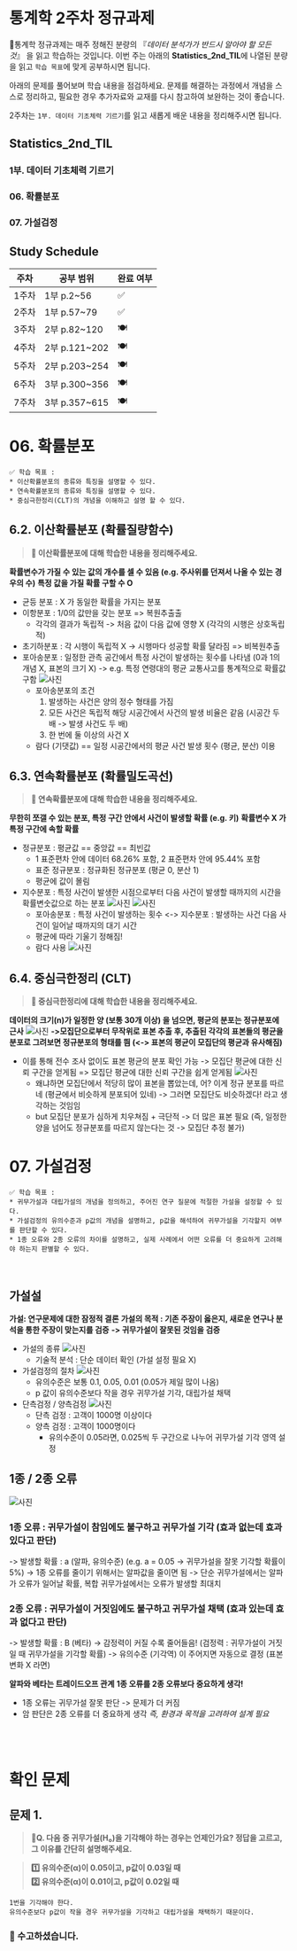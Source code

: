 # 통계학 2주차 정규과제

📌통계학 정규과제는 매주 정해진 분량의 『*데이터 분석가가 반드시 알아야 할 모든 것*』 을 읽고 학습하는 것입니다. 이번 주는 아래의 **Statistics_2nd_TIL**에 나열된 분량을 읽고 `학습 목표`에 맞게 공부하시면 됩니다.

아래의 문제를 풀어보며 학습 내용을 점검하세요. 문제를 해결하는 과정에서 개념을 스스로 정리하고, 필요한 경우 추가자료와 교재를 다시 참고하여 보완하는 것이 좋습니다.

2주차는 `1부. 데이터 기초체력 기르기`를 읽고 새롭게 배운 내용을 정리해주시면 됩니다.


## Statistics_2nd_TIL

### 1부. 데이터 기초체력 기르기
### 06. 확률분포
### 07. 가설검정

## Study Schedule

|주차 | 공부 범위     | 완료 여부 |
|----|----------------|----------|
|1주차| 1부 p.2~56     | ✅      |
|2주차| 1부 p.57~79    | ✅      | 
|3주차| 2부 p.82~120   | 🍽️      | 
|4주차| 2부 p.121~202  | 🍽️      | 
|5주차| 2부 p.203~254  | 🍽️      | 
|6주차| 3부 p.300~356  | 🍽️      | 
|7주차| 3부 p.357~615  | 🍽️      |

<!-- 여기까진 그대로 둬 주세요-->

# 06. 확률분포

```
✅ 학습 목표 :
* 이산확률분포의 종류와 특징을 설명할 수 있다.
* 연속확률분포의 종류와 특징을 설명할 수 있다. 
* 중심극한정리(CLT)의 개념을 이해하고 설명 할 수 있다.
```

## 6.2. 이산확률분포 (확률질량함수)

> **🧚 이산확률분포에 대해 학습한 내용을 정리해주세요.**

**확률변수가 가질 수 있는 값의 개수를 셀 수 있음 (e.g. 주사위를 던져서 나올 수 있는 경우의 수)**
**특정 값을 가질 확률 구할 수 O**

* 균등 분포 : X 가 동일한 확률을 가지는 분포
* 이항분포 : 1/0의 값만을 갖는 분포 => 복원추출출
    * 각각의 결과가 독립적 -> 처음 값이 다음 값에 영향 X (각각의 시행은 상호독립적) 
* 초기하분포 : 각 시행이 독립적 X -> 시행마다 성공할 확률 달라짐 => 비복원추출 
* 포아송분포 : 일정한 관측 공간에서 특정 사건이 발생하는 횟수를 나타냄 (0과 1의 개념 X, 표본의 크기 X) -> e.g. 특정 연령대의 평균 교통사고를 통계적으로 확률값 구함 
![사진](/images/스크린샷%202025-03-31%20221659.png)
    * 포아송분포의 조건
        1. 발생하는 사건은 양의 정수 형태를 가짐
        2. 모든 사건은 독립적
        해당 시공간에서 사건의 발생 비율은 같음 (시공간 두 배 -> 발생 사건도 두 배)
        3. 한 번에 둘 이상의 사건 X
    * 람다 (기댓값) == 일정 시공간에서의 평균 사건 발생 횟수 (평균, 분산) 이용 

## 6.3. 연속확률분포 (확률밀도곡선)

> **🧚 연속확률분포에 대해 학습한 내용을 정리해주세요.**

**무한히 쪼갤 수 있는 분포, 특정 구간 안에서 사건이 발생할 확률 (e.g. 키)**
**확률변수 X 가 특정 구간에 속할 확률**

* 정규분포 : 평균값 == 중앙값 == 최빈값 
    * 1 표준편차 안에 데이터 68.26% 포함, 2 표준편차 안에 95.44% 포함 
    * 표준 정규분포 : 정규화된 정규분포 (평균 0, 분산 1) 
    * 평균에 값이 몰림 
* 지수분포 : 특정 사건이 발생한 시점으로부터 다음 사건이 발생할 때까지의 시간을 확률변숫값으로 하는 분포 
![사진](/images/스크린샷%202025-03-31%20222534.png)
![사진](/images/스크린샷%202025-03-31%20223035.png)
    * 포아송분포 : 특정 사건이 발생하는 횟수 <-> 지수분포 : 발생하는 사건 다음 사건이 일어날 때까지의 대기 시간 
    * 평균에 따라 기울기 정해짐! 
    * 람다 사용 
![사진](/images/스크린샷%202025-03-31%20221012.png)
## 6.4. 중심극한정리 (CLT)

> **🧚 중심극한정리에 대해 학습한 내용을 정리해주세요.**

**데이터의 크기(n)가 일정한 양 (보통 30개 이상) 을 넘으면, 평균의 분포는 정규분포에 근사**
![사진](/images/스크린샷%202025-03-31%20223406.png)
**->모집단으로부터 무작위로 표본 추출 후, 추출된 각각의 표본들의 평균을 분포로 그려보면 정규분포의 형태를 띔 (<-> 표본의 평균이 모집단의 평균과 유사해짐)**
* 이를 통해 전수 조사 없이도 표본 평균의 분포 확인 가능 -> 모집단 평균에 대한 신뢰 구간을 얻게됨 => 모집단 평균에 대한 신뢰 구간을 쉽게 얻게됨 
![사진](/images/스크린샷%202025-03-31%20224251.png)
    * 왜냐하면 모집단에서 적당히 많이 표본을 뽑았는데, 어? 이게 정규 분포를 따르네 (평균에서 비슷하게 분포되어 있네) -> 그러면 모집단도 비슷하겠다! 라고 생각하는 것임임
    * but 모집단 분포가 심하게 치우쳐짐 + 극단적 -> 더 많은 표본 필요 (즉, 일정한 양을 넘어도 정규분포를 따르지 않는다는 것 -> 모집단 추정 불가)


# 07. 가설검정

```
✅ 학습 목표 :
* 귀무가설과 대립가설의 개념을 정의하고, 주어진 연구 질문에 적절한 가설을 설정할 수 있다.
* 가설검정의 유의수준과 p값의 개념을 설명하고, p값을 해석하여 귀무가설을 기각할지 여부를 판단할 수 있다.
* 1종 오류와 2종 오류의 차이를 설명하고, 실제 사례에서 어떤 오류를 더 중요하게 고려해야 하는지 판별할 수 있다.
```
<br>

## 가설설
**가설: 연구문제에 대한 잠정적 결론**
**가설의 목적 : 기존 주장이 옳은지, 새로운 연구나 분석을 통한 주장이 맞는지를 검증**
**-> 귀무가설이 잘못된 것임을 검증**

* 가설의 종류 
    ![사진](/images/스크린샷%202025-03-31%20225407.png)
    * 기술적 분석 : 단순 데이터 확인 (가설 설정 필요 X)
* 가설검정의 절차
    ![사진](/images/스크린샷%202025-03-31%20231159.png)
    * 유의수준은 보통 0.1, 0.05, 0.01 (0.05가 제일 많이 나옴)
    * p 값이 유의수준보다 작을 경우 귀무가설 기각, 대립가설 채택 
* 단측검정 / 양측검정
    ![사진](/images/스크린샷%202025-03-31%20231516.png)
    * 단측 검정 : 고객이 1000명 이상이다
    * 양측 검정 : 고객이 1000명이다 
        * 유의수준이 0.05라면, 0.025씩 두 구간으로 나누어 귀무가설 기각 영역 설정 

## 1종 / 2종 오류
![사진](/images/스크린샷%202025-03-31%20232233.png)
### 1종 오류 : 귀무가설이 참임에도 불구하고 귀무가설 기각 (효과 없는데 효과 있다고 판단)
-> 발생할 확률 : a (알파, 유의수준) (e.g. a = 0.05 -> 귀무가설을 잘못 기각할 확률이 5%)
-> 1종 오류를 줄이기 위해서는 알파값을 줄이면 됨 
-> 단순 귀무가설에서는 알파가 오류가 일어날 확률, 복합 귀무가설에서는 오류가 발생할 최대치
### 2종 오류 : 귀무가설이 거짓임에도 불구하고 귀무가설 채택 (효과 있는데 효과 없다고 판단)
-> 발생할 확률 : B (베타)
-> 감정력이 커질 수록 줄어들음! (검정력 : 귀무가설이 거짓일 때 귀무가설을 기각할 확률)
-> 유의수준 (기각역) 이 주어지면 자동으로 결정 (표본 변화 X 라면)

**알파와 베타는 트레이드오프 관계**
**1종 오류를 2종 오류보다 중요하게 생각!**
* 1종 오류는 귀무가설 잘못 판단 -> 문제가 더 커짐 
* 암 판단은 2종 오류를 더 중요하게 생각
*즉, 환경과 목적을 고려하여 설계 필요* 

<br>
<br>

# 확인 문제

## 문제 1.

> **🧚Q. 다음 중 귀무가설(H₀)을 기각해야 하는 경우는 언제인가요? 정답을 고르고, 그 이유를 간단히 설명해주세요.**

> **1️⃣ 유의수준(α)이 0.05이고, p값이 0.03일 때   
2️⃣ 유의수준(α)이 0.01이고, p값이 0.02일 때**

```
1번을 기각해야 한다. 
유의수준보다 p값이 작을 경우 귀무가설을 기각하고 대립가설을 채택하기 때문이다.  

```

### 🎉 수고하셨습니다.